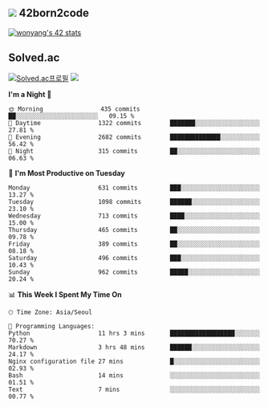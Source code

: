 
## <img src="https://img.shields.io/badge/-000000?style=flat&logo=42&logoColor=white"> 42born2code
<!--[![wonyang's 42 stats](https://badge42.vercel.app/api/v2/cl5nhe5b6007809kydha7ht42/stats?cursusId=21&coalitionId=88)](https://profile.intra.42.fr/users/wonyang)-->

[![wonyang's 42 stats](https://badge.mediaplus.ma/starryblue/wonyang?1337Badge=off&UM6P=off)](https://github.com/oakoudad/badge42)

## Solved.ac
[![Solved.ac프로필](http://mazassumnida.wtf/api/v2/generate_badge?boj=bennyws)](https://solved.ac/bennyws)
<a href="https://solved.ac/bennyws"><img src="http://mazandi.herokuapp.com/api?handle=bennyws&theme=cold"/></a>

<!--START_SECTION:waka-->
**I'm a Night 🦉** 

```text
🌞 Morning                435 commits         ██░░░░░░░░░░░░░░░░░░░░░░░   09.15 % 
🌆 Daytime                1322 commits        ███████░░░░░░░░░░░░░░░░░░   27.81 % 
🌃 Evening                2682 commits        ██████████████░░░░░░░░░░░   56.42 % 
🌙 Night                  315 commits         ██░░░░░░░░░░░░░░░░░░░░░░░   06.63 % 
```
📅 **I'm Most Productive on Tuesday** 

```text
Monday                   631 commits         ███░░░░░░░░░░░░░░░░░░░░░░   13.27 % 
Tuesday                  1098 commits        ██████░░░░░░░░░░░░░░░░░░░   23.10 % 
Wednesday                713 commits         ████░░░░░░░░░░░░░░░░░░░░░   15.00 % 
Thursday                 465 commits         ██░░░░░░░░░░░░░░░░░░░░░░░   09.78 % 
Friday                   389 commits         ██░░░░░░░░░░░░░░░░░░░░░░░   08.18 % 
Saturday                 496 commits         ███░░░░░░░░░░░░░░░░░░░░░░   10.43 % 
Sunday                   962 commits         █████░░░░░░░░░░░░░░░░░░░░   20.24 % 
```


📊 **This Week I Spent My Time On** 

```text
🕑︎ Time Zone: Asia/Seoul

💬 Programming Languages: 
Python                   11 hrs 3 mins       ██████████████████░░░░░░░   70.27 % 
Markdown                 3 hrs 48 mins       ██████░░░░░░░░░░░░░░░░░░░   24.17 % 
Nginx configuration file 27 mins             █░░░░░░░░░░░░░░░░░░░░░░░░   02.93 % 
Bash                     14 mins             ░░░░░░░░░░░░░░░░░░░░░░░░░   01.51 % 
Text                     7 mins              ░░░░░░░░░░░░░░░░░░░░░░░░░   00.77 % 
```


<!--END_SECTION:waka-->
